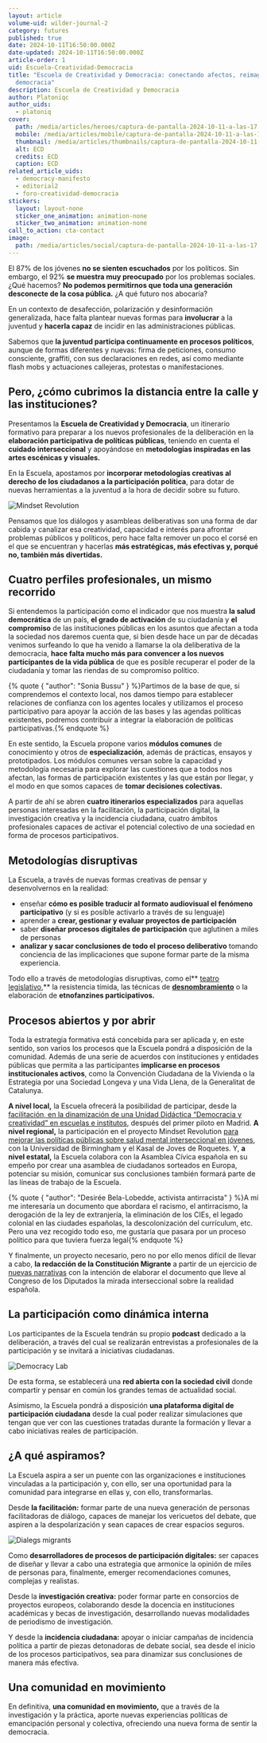 ```yaml
---
layout: article
volume-uid: wilder-journal-2
category: futures
published: true
date: 2024-10-11T16:50:00.000Z
date-updated: 2024-10-11T16:50:00.000Z
article-order: 1
uid: Escuela-Creatividad-Democracia
title: "Escuela de Creatividad y Democracia: conectando afectos, reimaginando la
  democracia"
description: Escuela de Creatividad y Democracia
author: Platoniqc
author_uids:
  - platoniq
cover:
  path: /media/articles/heroes/captura-de-pantalla-2024-10-11-a-las-17.03.21.png
  mobile: /media/articles/mobile/captura-de-pantalla-2024-10-11-a-las-17.03.21.png
  thumbnail: /media/articles/thumbnails/captura-de-pantalla-2024-10-11-a-las-17.03.21.png
  alt: ECD
  credits: ECD
  caption: ECD
related_article_uids:
  - democracy-manifesto
  - editorial2
  - foro-creatividad-democracia
stickers:
  layout: layout-none
  sticker_one_animation: animation-none
  sticker_two_animation: animation-none
call_to_action: cta-contact
image:
  path: /media/articles/social/captura-de-pantalla-2024-10-11-a-las-17.03.21.png
---
```

El 87% de los jóvenes **no se sienten escuchados** por los políticos. Sin embargo, el 92% **se muestra muy preocupado** por los problemas sociales. ¿Qué hacemos? **No podemos permitirnos que toda una generación desconecte de la cosa pública.** ¿A qué futuro nos abocaría?

En un contexto de desafección, polarización y desinformación generalizada, hace falta plantear nuevas formas para **involucrar** a la juventud y **hacerla capaz** de incidir en las administraciones públicas.

Sabemos que **la juventud participa continuamente en procesos políticos**, aunque de formas diferentes y nuevas: firma de peticiones, consumo consciente, graffiti, con sus declaraciones en redes, así como mediante flash mobs y actuaciones callejeras, protestas o manifestaciones.

## Pero, ¿cómo cubrimos la distancia entre la calle y las instituciones?

Presentamos la **Escuela de Creatividad y Democracia**, un itinerario formativo para preparar a los nuevos profesionales de la deliberación en la **elaboración participativa de políticas públicas**, teniendo en cuenta el **cuidado interseccional** y apoyándose en **metodologías inspiradas en las artes escénicas y visuales.** 

En la Escuela, apostamos por **incorporar metodologías creativas al derecho de los ciudadanos a la participación política**, para dotar de nuevas herramientas a la juventud a la hora de decidir sobre su futuro.

![Mindset Revolution](/media/idea_camp_2017_iv_0002.jpg "MR")

Pensamos que los diálogos y asambleas deliberativas son una forma de dar cabida y canalizar esa creatividad, capacidad e interés para afrontar problemas públicos y políticos, pero hace falta remover un poco el corsé en el que se encuentran y hacerlas **más estratégicas, más efectivas y, porqué no, también más divertidas.**

## Cuatro perfiles profesionales, un mismo recorrido

Si entendemos la participación como el indicador que nos muestra **la salud democrática** de un país, **el grado de activación** de su ciudadanía y **el compromiso** de las instituciones públicas en los asuntos que afectan a toda la sociedad nos daremos cuenta que, si bien desde hace un par de décadas venimos surfeando lo que ha venido a llamarse la ola deliberativa de la democracia, **hace falta mucho más para convencer a los nuevos participantes de la vida pública** de que es posible recuperar el poder de la ciudadanía y tomar las riendas de su compromiso político.

{% quote { "author": "Sonia Bussu" } %}Partimos de la base de que, si comprendemos el contexto local, nos damos tiempo para establecer relaciones de confianza con los agentes locales y utilizamos el proceso participativo para apoyar la acción de las bases y las agendas políticas existentes, podremos contribuir a integrar la elaboración de políticas participativas.{% endquote %}

En este sentido, la Escuela propone varios **módulos comunes** de conocimiento y otros de **especialización**, además de prácticas, ensayos y prototipados. Los módulos comunes versan sobre la capacidad y metodología necesaria para explorar las cuestiones que a todos nos afectan, las formas de participación existentes y las que están por llegar, y el modo en que somos capaces de **tomar decisiones colectivas.** 

A partir de ahí se abren **cuatro itinerarios especializados** para aquellas personas interesadas en la facilitación, la participación digital, la investigación creativa y la incidencia ciudadana, cuatro ámbitos profesionales capaces de activar el potencial colectivo de una sociedad en forma de procesos participativos.

## Metodologías disruptivas

La Escuela, a través de nuevas formas creativas de pensar y desenvolvernos en la realidad:

* enseñar **cómo es posible traducir al formato audiovisual el fenómeno participativo** (y si es posible activarlo a través de su lenguaje)
* aprender a **crear, gestionar y evaluar proyectos de participación**
* saber **diseñar procesos digitales de participación** que aglutinen a miles de personas
* **analizar y sacar conclusiones de todo el proceso deliberativo** tomando conciencia de las implicaciones que supone formar parte de la misma experiencia.

Todo ello a través de metodologías disruptivas, como el** [teatro legislativo](https://journal.platoniq.net/es/wilder-journal-2/interviews/katy-rubin/),** la resistencia tímida, las técnicas de **[desnombramiento](https://journal.platoniq.net/es/wilder-journal-2/stories/decisionmaking-unnaming-deliberative/)** o la elaboración de **etnofanzines participativos.**

## Procesos abiertos y por abrir

Toda la estrategia formativa está concebida para ser aplicada y, en este sentido, son varios los procesos que la Escuela pondrá a disposición de la comunidad. Además de una serie de acuerdos con instituciones y entidades públicas que permita a las participantes **implicarse en procesos institucionales activos**, como la Convención Ciudadana de la Vivienda o la Estrategia por una Sociedad Longeva y una Vida Llena, de la Generalitat de Catalunya.

**A nivel local,** la Escuela ofrecerá la posibilidad de participar, desde la [facilitación, en la dinamización de una Unidad Didáctica “Democracia y creatividad” en escuelas e institutos](https://journal.platoniq.net/es/wilder-journal-2/learnings/deliberative-assemblies/), después del primer piloto en Madrid. **A nivel regional,** la participación en el proyecto Mindset Revolution [para mejorar las políticas públicas sobre salud mental interseccional en jóvenes](https://journal.platoniq.net/es/wilder-journal-2/deep-dives/intersectional-mental-health-support/), con la Universidad de Birmingham y el Kasal de Joves de Roquetes. Y, **a nivel estatal,** la Escuela colabora con la Asamblea Cívica española en su empeño por crear una asamblea de ciudadanos sorteados en Europa, potenciar su misión, comunicar sus conclusiones también formará parte de las líneas de trabajo de la Escuela. 

{% quote { "author": "Desirée Bela-Lobedde, activista antirracista" } %}A mí me interesaría un documento que abordara el racismo, el antirracismo, la derogación de la ley de extranjería, la eliminación de los CIEs, el legado colonial en las ciudades españolas, la descolonización del currículum, etc. Pero una vez recogido todo eso, me gustaría que pasara por un proceso político para que tuviera fuerza legal{% endquote %}

Y finalmente, un proyecto necesario, pero no por ello menos difícil de llevar a cabo, **la redacción de la Constitución Migrante** a partir de un ejercicio de [nuevas narrativas](https://journal.platoniq.net/es/wilder-journal-2/deep-dives/dialogos-migrantes-segunda-edicion/) con la intención de elaborar el documento que lleve al Congreso de los Diputados la mirada interseccional sobre la realidad española.

## La participación como dinámica interna

Los participantes de la Escuela tendrán su propio **podcast** dedicado a la deliberación, a través del cual se realizarán entrevistas a profesionales de la participación y se invitará a iniciativas ciudadanas.

![Democracy Lab](/media/p1075087.jpg "DM")

De esta forma, se establecerá una **red abierta con la sociedad civil** donde compartir y pensar en común los grandes temas de actualidad social.

Asimismo, la Escuela pondrá a disposición **una plataforma digital de participación ciudadana** desde la cual poder realizar simulaciones que tengan que ver con las cuestiones tratadas durante la formación y llevar a cabo iniciativas reales de participación.

## ¿A qué aspiramos?

La Escuela aspira a ser un puente con las organizaciones e instituciones vinculadas a la participación y, con ello, ser una oportunidad para la comunidad para integrarse en ellas y, con ello, transformarlas. 

Desde **la facilitación:** formar parte de una nueva generación de personas facilitadoras de diálogo, capaces de manejar los vericuetos del debate, que aspiren a la despolarización y sean capaces de crear espacios seguros.

![Dialegs migrants](/media/p1076729.jpg "DM")

Como **desarrolladores de procesos de participación digitales:** ser capaces de diseñar y llevar a cabo una estrategia que armonice la opinión de miles de personas para, finalmente, emerger recomendaciones comunes, complejas y realistas.

Desde la **investigación creativa:** poder formar parte en consorcios de proyectos europeos, colaborando desde la docencia en instituciones académicas y becas de investigación, desarrollando nuevas modalidades de periodismo de investigación.

Y desde la **incidencia ciudadana:** apoyar o iniciar campañas de incidencia política a partir de piezas detonadoras de debate social, sea desde el inicio de los procesos participativos, sea para dinamizar sus conclusiones de manera más efectiva.

## Una comunidad en movimiento

En definitiva, **una comunidad en movimiento,** que a través de la investigación y la práctica, aporte nuevas experiencias políticas de emancipación personal y colectiva, ofreciendo una nueva forma de sentir la democracia.
